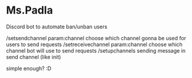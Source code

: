 # Ms.Padla
Discord bot to automate ban/unban users

/setsendchannel param:channel choose which channel gonna be used for users to send requests
/setreceivechannel param:channel choose which channel bot will use to send requests
/setupchannels sending message in send channel (like init)

simple enough? :D
